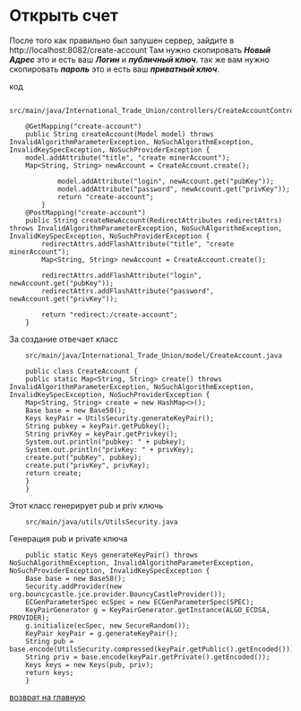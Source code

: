 # Открыть счет

После того как правильно был запушен сервер, зайдите в http://localhost:8082/create-account
Там нужно скопировать ***Новый Адрес*** это и есть ваш ***Логин*** и ***публичный ключ***.
так же вам нужно скопировать ***пароль*** это и есть ваш ***приватный ключ***.

код 
````
    src/main/java/International_Trade_Union/controllers/CreateAccountController.java
````
````
    @GetMapping("create-account")
    public String createAccount(Model model) throws InvalidAlgorithmParameterException, NoSuchAlgorithmException, InvalidKeySpecException, NoSuchProviderException {
    model.addAttribute("title", "create minerAccount");
    Map<String, String> newAccount = CreateAccount.create();

            model.addAttribute("login", newAccount.get("pubKey"));
            model.addAttribute("password", newAccount.get("privKey"));
            return "create-account";
        }
    @PostMapping("create-account")
    public String createNewAccount(RedirectAttributes redirectAttrs) throws InvalidAlgorithmParameterException, NoSuchAlgorithmException, InvalidKeySpecException, NoSuchProviderException {
        redirectAttrs.addFlashAttribute("title", "create minerAccount");
        Map<String, String> newAccount = CreateAccount.create();

        redirectAttrs.addFlashAttribute("login", newAccount.get("pubKey"));
        redirectAttrs.addFlashAttribute("password", newAccount.get("privKey"));

        return "redirect:/create-account";
    }
````

За создание отвечает класс 
````
    src/main/java/International_Trade_Union/model/CreateAccount.java
````

````
    public class CreateAccount {
    public static Map<String, String> create() throws InvalidAlgorithmParameterException, NoSuchAlgorithmException, InvalidKeySpecException, NoSuchProviderException {
    Map<String, String> create = new HashMap<>();
    Base base = new Base58();
    Keys keyPair = UtilsSecurity.generateKeyPair();
    String pubkey = keyPair.getPubkey();
    String privKey = keyPair.getPrivkey();
    System.out.println("pubkey: " + pubkey);
    System.out.println("privKey: " + privKey);
    create.put("pubKey", pubkey);
    create.put("privKey", privKey);
    return create;
    }
    }
````

Этот класс генерирует pub и priv ключь

````
    src/main/java/utils/UtilsSecurity.java
````

Генерация pub и private ключа

````
    public static Keys generateKeyPair() throws NoSuchAlgorithmException, InvalidAlgorithmParameterException, NoSuchProviderException, InvalidKeySpecException {
    Base base = new Base58();
    Security.addProvider(new org.bouncycastle.jce.provider.BouncyCastleProvider());
    ECGenParameterSpec ecSpec = new ECGenParameterSpec(SPEC);
    KeyPairGenerator g = KeyPairGenerator.getInstance(ALGO_ECDSA, PROVIDER);
    g.initialize(ecSpec, new SecureRandom());
    KeyPair keyPair = g.generateKeyPair();
    String pub = base.encode(UtilsSecurity.compressed(keyPair.getPublic().getEncoded()));
    String priv = base.encode(keyPair.getPrivate().getEncoded());
    Keys keys = new Keys(pub, priv);
    return keys;
    }
````

[возврат на главную](../readme.md)